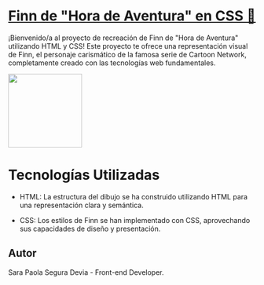 # [Finn de "Hora de Aventura" en CSS 🎨](https://sarasegura.github.io/sara-segura-personal-portfolio/)
¡Bienvenido/a al proyecto de recreación de Finn de "Hora de Aventura" utilizando HTML y CSS! Este proyecto te ofrece una representación visual de Finn, el personaje carismático de la famosa serie de Cartoon Network, completamente creado con las tecnologías web fundamentales.

<img src="https://github.com/sarasegura/dibujo-css-finn/assets/137323950/d8f67d93-e682-410a-824a-9b0563b310e3" width="150" height="150" >

# Tecnologías Utilizadas
- HTML: La estructura del dibujo se ha construido utilizando HTML para una representación clara y semántica.

- CSS: Los estilos de Finn se han implementado con CSS, aprovechando sus capacidades de diseño y presentación.
  
## Autor
Sara Paola Segura Devia - Front-end Developer.
